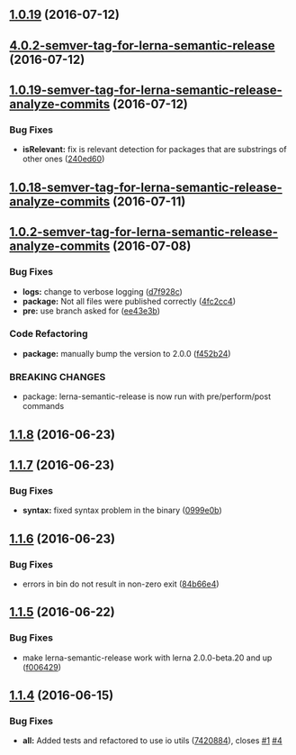 <a name="1.0.19"></a>
## [1.0.19](https://github.com/atlassian/https://github.com/atlassian/lerna-semantic-release.git/compare/4.0.2-semver-tag-for-lerna-semantic-release...v1.0.19) (2016-07-12)



<a name="4.0.2-semver-tag-for-lerna-semantic-release"></a>
## [4.0.2-semver-tag-for-lerna-semantic-release](https://github.com/atlassian/https://github.com/atlassian/lerna-semantic-release.git/compare/1.0.19-semver-tag-for-lerna-semantic-release-analyze-commits...4.0.2-semver-tag-for-lerna-semantic-release) (2016-07-12)



<a name="1.0.19-semver-tag-for-lerna-semantic-release-analyze-commits"></a>
## [1.0.19-semver-tag-for-lerna-semantic-release-analyze-commits](https://github.com/atlassian/https://github.com/atlassian/lerna-semantic-release.git/compare/1.0.18-semver-tag-for-lerna-semantic-release-analyze-commits...1.0.19-semver-tag-for-lerna-semantic-release-analyze-commits) (2016-07-12)


### Bug Fixes

* **isRelevant:** fix is relevant detection for packages that are substrings of other ones ([240ed60](https://github.com/atlassian/https://github.com/atlassian/lerna-semantic-release.git/commit/240ed60))



<a name="1.0.18-semver-tag-for-lerna-semantic-release-analyze-commits"></a>
## [1.0.18-semver-tag-for-lerna-semantic-release-analyze-commits](https://github.com/atlassian/https://github.com/atlassian/lerna-semantic-release.git/compare/1.0.2-semver-tag-for-lerna-semantic-release-analyze-commits...1.0.18-semver-tag-for-lerna-semantic-release-analyze-commits) (2016-07-11)



<a name="1.0.2-semver-tag-for-lerna-semantic-release-analyze-commits"></a>
## [1.0.2-semver-tag-for-lerna-semantic-release-analyze-commits](https://github.com/atlassian/https://github.com/atlassian/lerna-semantic-release.git/compare/1.0.1-semver-tag-for-lerna-semantic-release-analyze-commits...1.0.2-semver-tag-for-lerna-semantic-release-analyze-commits) (2016-07-08)


### Bug Fixes

* **logs:** change to verbose logging ([d7f928c](https://github.com/atlassian/https://github.com/atlassian/lerna-semantic-release.git/commit/d7f928c))
* **package:** Not all files were published correctly ([4fc2cc4](https://github.com/atlassian/https://github.com/atlassian/lerna-semantic-release.git/commit/4fc2cc4))
* **pre:** use branch asked for ([ee43e3b](https://github.com/atlassian/https://github.com/atlassian/lerna-semantic-release.git/commit/ee43e3b))


### Code Refactoring

* **package:** manually bump the version to 2.0.0 ([f452b24](https://github.com/atlassian/https://github.com/atlassian/lerna-semantic-release.git/commit/f452b24))


### BREAKING CHANGES

* package: lerna-semantic-release is now run with pre/perform/post commands



<a name="1.1.8"></a>
## [1.1.8](https://github.com/atlassian/https://github.com/atlassian/lerna-semantic-release.git/compare/v1.1.7...v1.1.8) (2016-06-23)



<a name="1.1.7"></a>
## [1.1.7](https://github.com/atlassian/https://github.com/atlassian/lerna-semantic-release.git/compare/v1.1.6...v1.1.7) (2016-06-23)


### Bug Fixes

* **syntax:** fixed syntax problem in the binary ([0999e0b](https://github.com/atlassian/https://github.com/atlassian/lerna-semantic-release.git/commit/0999e0b))



<a name="1.1.6"></a>
## [1.1.6](https://github.com/atlassian/https://github.com/atlassian/lerna-semantic-release.git/compare/v1.1.5...v1.1.6) (2016-06-23)


### Bug Fixes

* errors in bin do not result in non-zero exit ([84b66e4](https://github.com/atlassian/https://github.com/atlassian/lerna-semantic-release.git/commit/84b66e4))



<a name="1.1.5"></a>
## [1.1.5](https://github.com/atlassian/https://github.com/atlassian/lerna-semantic-release.git/compare/v1.1.4...v1.1.5) (2016-06-22)


### Bug Fixes

* make lerna-semantic-release work with lerna 2.0.0-beta.20 and up ([f006429](https://github.com/atlassian/https://github.com/atlassian/lerna-semantic-release.git/commit/f006429))



<a name="1.1.4"></a>
## [1.1.4](https://github.com/atlassian/https://github.com/atlassian/lerna-semantic-release.git/compare/7420884...v1.1.4) (2016-06-15)


### Bug Fixes

* **all:** Added tests and refactored to use io utils ([7420884](https://github.com/atlassian/https://github.com/atlassian/lerna-semantic-release.git/commit/7420884)), closes [#1](https://github.com/atlassian/https://github.com/atlassian/lerna-semantic-release.git/issues/1) [#4](https://github.com/atlassian/https://github.com/atlassian/lerna-semantic-release.git/issues/4)




